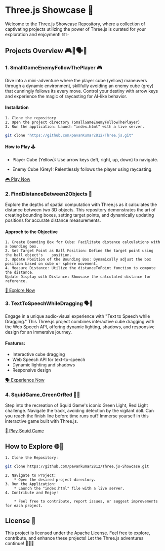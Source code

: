 # Three.js Showcase 🚀

Welcome to the Three.js Showcase Repository, where a collection of captivating projects utilizing the power of Three.js is curated for your exploration and enjoyment! 🌐✨

## Projects Overview 🎮📏🗣️🦑

### 1. SmallGameEnemyFollowThePlayer 🎮

Dive into a mini-adventure where the player cube (yellow) maneuvers through a dynamic environment, skillfully avoiding an enemy cube (grey) that cunningly follows its every move. Control your destiny with arrow keys and experience the magic of raycasting for AI-like behavior.

#### Installation
    1. Clone the repository
    2. Open the project directory (SmallGameEnemyFollowThePlayer)
    3. Run the application: Launch "index.html" with a live server.
```bash
git clone "https://github.com/pavanKumar2812/Three.js.git"
```

#### How to Play 🕹️
* Player Cube (Yellow): Use arrow keys (left, right, up, down) to navigate.
+ Enemy Cube (Grey): Relentlessly follows the player using raycasting.

[🎮 Play Now](https://github.com/pavanKumar2812/Three.js.git)

### 2. FindDistanceBetween2Objects 📏

Explore the depths of spatial computation with Three.js as it calculates the distance between two 3D objects. This repository demonstrates the art of creating bounding boxes, setting target points, and dynamically updating positions for accurate distance measurements.

#### Approch to the Objective
    1. Create Bounding Box for Cube: Facilitate distance calculations with a bounding box.
    2. Set Target Point as Ball Position: Define the target point using the ball object's    position.
    3. Update Position of the Bounding Box: Dynamically adjust the box position based on cube or sphere movement.
    4. Measure Distance: Utilize the distanceToPoint function to compute the distance.
    Update Display with Distance: Showcase the calculated distance for reference.

[📏 Explore Now](https://github.com/pavanKumar2812/Three.js.git)

### 3. TextToSpeechWhileDragging 🗣️🔄

Engage in a unique audio-visual experience with "Text to Speech while Dragging." This Three.js project combines interactive cube dragging with the Web Speech API, offering dynamic lighting, shadows, and responsive design for an immersive journey.

#### Features:
* Interactive cube dragging
* Web Speech API for text-to-speech
* Dynamic lighting and shadows
* Responsive design

[🗣️ Experience Now](https://github.com/pavanKumar2812/Three.js.git)

### 4. SquidGame_GreenOrRed 🦑🚦

Step into the recreation of Squid Game's iconic Green Light, Red Light challenge. Navigate the track, avoiding detection by the vigilant doll. Can you reach the finish line before time runs out? Immerse yourself in this interactive game built with Three.js.

[🚦 Play Squid Game](http://github.com)

## How to Explore 🌐🚀

    1. Clone the Repository:
```bash
git clone https://github.com/pavankumar2812/Three.js-Showcase.git
```
    2. Navigate to Project:
        * Open the desired project directory.
    3. Run the Application:
        * Launch the "index.html" file with a live server.
    4. Contribute and Enjoy!

        * Feel free to contribute, report issues, or suggest improvements for each project.

## License 📜

This project is licensed under the Apache License. Feel free to explore, contribute, and enhance these projects! Let the Three.js adventures continue! 🚀👨‍💻
